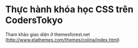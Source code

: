 # Thực hành khóa học CSS trên CodersTokyo
Tham khảo giao diện ở themesforest.net (http://www.elathemes.com/themes/colina/index.html)
